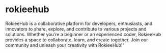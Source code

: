 # rokieehub
RokieeHub is a collaborative platform for developers, enthusiasts, and innovators to share, explore, and contribute to various projects and solutions. Whether you're a beginner or an experienced coder, RokieeHub provides a space to collaborate, learn, and create together. Join our community and unleash your creativity with RokieeHub!"
